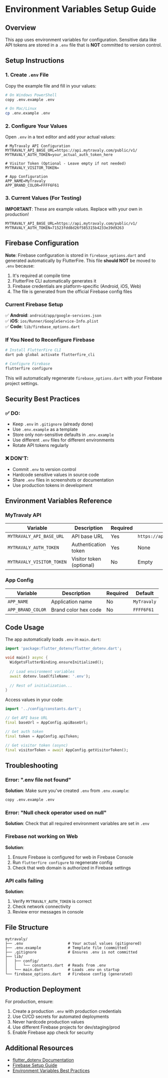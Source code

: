 # Environment Variables Setup Guide

## Overview

This app uses environment variables for configuration. Sensitive data like API tokens are stored in a `.env` file that is **NOT** committed to version control.

## Setup Instructions

### 1. Create `.env` File

Copy the example file and fill in your values:

```bash
# On Windows PowerShell
copy .env.example .env

# On Mac/Linux
cp .env.example .env
```

### 2. Configure Your Values

Open `.env` in a text editor and add your actual values:

```env
# MyTravaly API Configuration
MYTRAVALY_API_BASE_URL=https://api.mytravaly.com/public/v1/
MYTRAVALY_AUTH_TOKEN=your_actual_auth_token_here

# Visitor Token (Optional - Leave empty if not needed)
MYTRAVALY_VISITOR_TOKEN=

# App Configuration
APP_NAME=MyTravaly
APP_BRAND_COLOR=FFFF6F61
```

### 3. Current Values (For Testing)

**IMPORTANT**: These are example values. Replace with your own in production!

```env
MYTRAVALY_API_BASE_URL=https://api.mytravaly.com/public/v1/
MYTRAVALY_AUTH_TOKEN=71523fdd8d26f585315b4233e39d9263
```

## Firebase Configuration

**Note**: Firebase configuration is stored in `firebase_options.dart` and generated automatically by FlutterFire. This file **should NOT** be moved to `.env` because:

1. It's required at compile time
2. FlutterFire CLI automatically generates it
3. Firebase credentials are platform-specific (Android, iOS, Web)
4. The file is generated from the official Firebase config files

### Current Firebase Setup

✅ **Android**: `android/app/google-services.json`  
✅ **iOS**: `ios/Runner/GoogleService-Info.plist`  
✅ **Code**: `lib/firebase_options.dart`

### If You Need to Reconfigure Firebase

```bash
# Install FlutterFire CLI
dart pub global activate flutterfire_cli

# Configure Firebase
flutterfire configure
```

This will automatically regenerate `firebase_options.dart` with your Firebase project settings.

## Security Best Practices

### ✅ DO:
- Keep `.env` in `.gitignore` (already done)
- Use `.env.example` as a template
- Store only non-sensitive defaults in `.env.example`
- Use different `.env` files for different environments
- Rotate API tokens regularly

### ❌ DON'T:
- Commit `.env` to version control
- Hardcode sensitive values in source code
- Share `.env` files in screenshots or documentation
- Use production tokens in development

## Environment Variables Reference

### MyTravaly API

| Variable | Description | Required | Default |
|----------|-------------|----------|---------|
| `MYTRAVALY_API_BASE_URL` | API base URL | Yes | `https://api.mytravaly.com/public/v1/` |
| `MYTRAVALY_AUTH_TOKEN` | Authentication token | Yes | None |
| `MYTRAVALY_VISITOR_TOKEN` | Visitor token (optional) | No | Empty |

### App Config

| Variable | Description | Required | Default |
|----------|-------------|----------|---------|
| `APP_NAME` | Application name | No | `MyTravaly` |
| `APP_BRAND_COLOR` | Brand color hex code | No | `FFFF6F61` |

## Code Usage

The app automatically loads `.env` in `main.dart`:

```dart
import 'package:flutter_dotenv/flutter_dotenv.dart';

void main() async {
  WidgetsFlutterBinding.ensureInitialized();
  
  // Load environment variables
  await dotenv.load(fileName: '.env');
  
  // Rest of initialization...
}
```

Access values in your code:

```dart
import '../config/constants.dart';

// Get API base URL
final baseUrl = AppConfig.apiBaseUrl;

// Get auth token
final token = AppConfig.apiToken;

// Get visitor token (async)
final visitorToken = await AppConfig.getVisitorToken();
```

## Troubleshooting

### Error: ".env file not found"
**Solution**: Make sure you've created `.env` from `.env.example`:
```bash
copy .env.example .env
```

### Error: "Null check operator used on null"
**Solution**: Check that all required environment variables are set in `.env`

### Firebase not working on Web
**Solution**: 
1. Ensure Firebase is configured for web in Firebase Console
2. Run `flutterfire configure` to regenerate config
3. Check that web domain is authorized in Firebase settings

### API calls failing
**Solution**:
1. Verify `MYTRAVALY_AUTH_TOKEN` is correct
2. Check network connectivity
3. Review error messages in console

## File Structure

```
mytravaly/
├── .env                    # Your actual values (gitignored)
├── .env.example            # Template file (committed)
├── .gitignore              # Ensures .env is not committed
├── lib/
│   ├── config/
│   │   └── constants.dart  # Reads from .env
│   └── main.dart           # Loads .env on startup
└── firebase_options.dart   # Firebase config (generated)
```

## Production Deployment

For production, ensure:
1. Create a production `.env` with production credentials
2. Use CI/CD secrets for automated deployments
3. Never hardcode production values
4. Use different Firebase projects for dev/staging/prod
5. Enable Firebase app check for security

## Additional Resources

- [flutter_dotenv Documentation](https://pub.dev/packages/flutter_dotenv)
- [Firebase Setup Guide](https://firebase.flutter.dev/docs/overview)
- [Environment Variables Best Practices](https://12factor.net/config)

